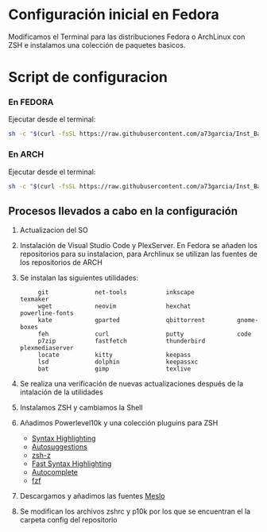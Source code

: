 # Configuración inicial en Fedora

Modificamos el Terminal para las distribuciones Fedora o ArchLinux con ZSH e instalamos una colección de paquetes basicos.


# Script de configuracion

### En FEDORA

Ejecutar desde el terminal:

```bash
sh -c "$(curl -fsSL https://raw.githubusercontent.com/a73garcia/Inst_Basic_Linux/refs/heads/main/Inst_Basic_Fedora.sh)"
 ```

### En ARCH

Ejecutar desde el terminal:

```bash
sh -c "$(curl -fsSL https://raw.githubusercontent.com/a73garcia/Inst_Basic_Linux/refs/heads/main/Inst_Basic_Arch.sh)"
 ```


## Procesos llevados a cabo en la configuración

1. Actualizacion del SO
  
2. Instalación de Visual Studio Code y PlexServer. En Fedora se añaden los repositorios para su instalacion, para Archlinux se utilizan las fuentes de los repositorios de ARCH
  
3. Se instalan las siguientes utilidades:
  
            git             net-tools           inkscape            texmaker
            wget            neovim              hexchat             powerline-fonts
            kate            gparted             qbittorrent         gnome-boxes
            feh             curl                putty               code
            p7zip           fastfetch           thunderbird         plexmediaserver
            locate          kitty               keepass
            lsd             dolphin             keepassxc
            bat             gimp                texlive

4. Se realiza una verificación de nuevas actualizaciones después de la intalación de la utilidades
  
5. Instalamos ZSH y cambiamos la Shell
  
6. Añadimos Powerlevel10k y una colección pluguins para ZSH

   - [Syntax Highlighting](https://github.com/zsh-users/zsh-syntax-highlighting)
   - [Autosuggestions](https://github.com/zsh-users/zsh-autosuggestions)
   - [zsh-z](https://github.com/agkozak/zsh-z)
   - [Fast Syntax Highlighting](https://github.com/zsh-users/zsh-syntax-highlighting)
   - [Autocomplete](https://github.com/marlonrichert/zsh-autocomplete)
   - [fzf](https://github.com/junegunn/fzf)

 7. Descargamos y añadimos las fuentes [Meslo](https://github.com/ryanoasis/nerd-fonts/tree/master/patched-fonts/Meslo)
  
8. Se modifican los archivos zshrc y p10k por los que se encuentran el la carpeta config del repositorio
  
